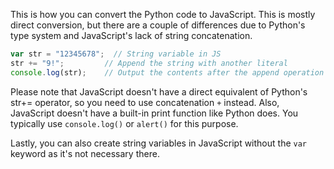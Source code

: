This is how you can convert the Python code to JavaScript. This is mostly direct conversion, but there are a couple of differences due to Python's type system and JavaScript's lack of string concatenation.

```javascript
var str = "12345678";  // String variable in JS
str += "9!";         // Append the string with another literal
console.log(str);    // Output the contents after the append operation
```

Please note that JavaScript doesn't have a direct equivalent of Python's str+= operator, so you need to use concatenation `+` instead. Also, JavaScript doesn't have a built-in print function like Python does. You typically use `console.log()` or `alert()` for this purpose.

Lastly, you can also create string variables in JavaScript without the `var` keyword as it's not necessary there.

